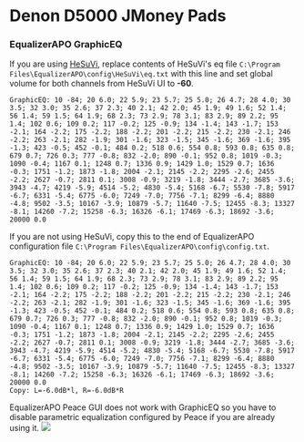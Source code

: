 # Denon D5000 JMoney Pads
### EqualizerAPO GraphicEQ
If you are using [HeSuVi](https://sourceforge.net/projects/hesuvi/), replace contents of HeSuVi's eq file `C:\Program Files\EqualizerAPO\config\HeSuVi\eq.txt` with this line and set global volume for both channels from HeSuVi UI to **-60**.
```
GraphicEQ: 10 -84; 20 6.0; 22 5.9; 23 5.7; 25 5.0; 26 4.7; 28 4.0; 30 3.5; 32 3.0; 35 2.6; 37 2.3; 40 2.1; 42 2.0; 45 1.9; 49 1.6; 52 1.4; 56 1.4; 59 1.5; 64 1.9; 68 2.3; 73 2.9; 78 3.1; 83 2.9; 89 2.2; 95 1.4; 102 0.6; 109 0.2; 117 -0.2; 125 -0.9; 134 -1.4; 143 -1.7; 153 -2.1; 164 -2.2; 175 -2.2; 188 -2.2; 201 -2.2; 215 -2.2; 230 -2.1; 246 -2.2; 263 -2.1; 282 -1.9; 301 -1.6; 323 -1.5; 345 -1.6; 369 -1.6; 395 -1.3; 423 -0.5; 452 -0.1; 484 0.2; 518 0.6; 554 0.8; 593 0.8; 635 0.8; 679 0.7; 726 0.3; 777 -0.8; 832 -2.0; 890 -0.1; 952 0.8; 1019 -0.3; 1090 -0.4; 1167 0.1; 1248 0.7; 1336 0.9; 1429 1.0; 1529 0.7; 1636 -0.3; 1751 -1.2; 1873 -1.8; 2004 -2.1; 2145 -2.2; 2295 -2.6; 2455 -2.2; 2627 -0.7; 2811 0.1; 3008 -0.9; 3219 -1.8; 3444 -2.7; 3685 -3.6; 3943 -4.7; 4219 -5.9; 4514 -5.2; 4830 -5.4; 5168 -6.7; 5530 -7.8; 5917 -6.7; 6331 -5.4; 6775 -6.0; 7249 -7.0; 7756 -7.1; 8299 -6.4; 8880 -4.8; 9502 -3.5; 10167 -3.9; 10879 -5.7; 11640 -7.5; 12455 -8.3; 13327 -8.1; 14260 -7.2; 15258 -6.3; 16326 -6.1; 17469 -6.3; 18692 -3.6; 20000 0.0
```
If you are not using HeSuVi, copy this to the end of EqualizerAPO configuration file `C:\Program Files\EqualizerAPO\config\config.txt`.
```
GraphicEQ: 10 -84; 20 6.0; 22 5.9; 23 5.7; 25 5.0; 26 4.7; 28 4.0; 30 3.5; 32 3.0; 35 2.6; 37 2.3; 40 2.1; 42 2.0; 45 1.9; 49 1.6; 52 1.4; 56 1.4; 59 1.5; 64 1.9; 68 2.3; 73 2.9; 78 3.1; 83 2.9; 89 2.2; 95 1.4; 102 0.6; 109 0.2; 117 -0.2; 125 -0.9; 134 -1.4; 143 -1.7; 153 -2.1; 164 -2.2; 175 -2.2; 188 -2.2; 201 -2.2; 215 -2.2; 230 -2.1; 246 -2.2; 263 -2.1; 282 -1.9; 301 -1.6; 323 -1.5; 345 -1.6; 369 -1.6; 395 -1.3; 423 -0.5; 452 -0.1; 484 0.2; 518 0.6; 554 0.8; 593 0.8; 635 0.8; 679 0.7; 726 0.3; 777 -0.8; 832 -2.0; 890 -0.1; 952 0.8; 1019 -0.3; 1090 -0.4; 1167 0.1; 1248 0.7; 1336 0.9; 1429 1.0; 1529 0.7; 1636 -0.3; 1751 -1.2; 1873 -1.8; 2004 -2.1; 2145 -2.2; 2295 -2.6; 2455 -2.2; 2627 -0.7; 2811 0.1; 3008 -0.9; 3219 -1.8; 3444 -2.7; 3685 -3.6; 3943 -4.7; 4219 -5.9; 4514 -5.2; 4830 -5.4; 5168 -6.7; 5530 -7.8; 5917 -6.7; 6331 -5.4; 6775 -6.0; 7249 -7.0; 7756 -7.1; 8299 -6.4; 8880 -4.8; 9502 -3.5; 10167 -3.9; 10879 -5.7; 11640 -7.5; 12455 -8.3; 13327 -8.1; 14260 -7.2; 15258 -6.3; 16326 -6.1; 17469 -6.3; 18692 -3.6; 20000 0.0
Copy: L=-6.0dB*l, R=-6.0dB*R
```
EqualizerAPO Peace GUI does not work with GraphicEQ so you have to disable parametric equalization configured by Peace if you are already using it.
![](https://raw.githubusercontent.com/jaakkopasanen/AutoEq/master/results/Sonoma%20Model%20One/innerfidelity/onear/Denon%20D5000%20JMoney%20Pads/Denon%20D5000%20JMoney%20Pads.png)
